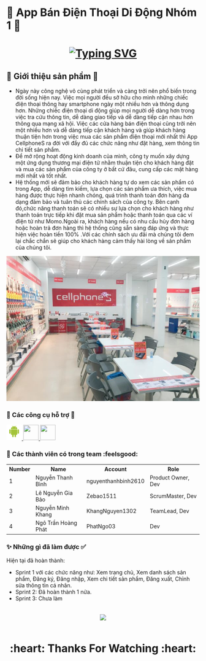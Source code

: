    # :iphone: App Bán Điện Thoại Di Động Nhóm 1 :iphone:
<h1 align="center">
  <a href="https://git.io/typing-svg"><img src="https://readme-typing-svg.herokuapp.com?font=Anton&weight=900&size=32&pause=1000&color=F70000&background=FFFFFF00&random=false&width=1000&height=60&lines=Welcome+you+to+our+company%3A+Schannel+with+CellphoneS+App" alt="Typing SVG" /></a>
</h1>


## :closed_book: Giới thiệu sản phẩm :green_book:
  - Ngày này công nghệ vô cùng phát triển và càng trởi nên phổ biến trong đời sống hiện nay. Việc mọi người đều sỡ hữu cho mình những chiếc điện thoại thông hay smartphone ngày một nhiều hơn và thông dụng hơn. Những chiếc điện thoại di động giúp mọi người dễ dàng hơn trong việc tra cứu thông tin, dễ dàng giao tiếp và dễ dàng tiếp cận nhau hơn thông qua mạng xã hội. Việc các cửa hàng bán điện thoại cũng trởi nên một nhiều hơn và dễ dàng tiếp cận khách hàng và giúp khách hàng thuận tiện hơn trong việc mua các sản phẩm điện thoại mới nhất thì App CellphoneS ra đời với đầy đủ các chức năng như đặt hàng, xem thông tin chi tiết sản phẩm.
  - Để mở rộng hoạt động kinh doanh của mình, công ty muốn xây dựng một ứng dụng thương mại điện tử nhằm thuận tiện cho khách hàng đặt và mua các sản phẩm của công ty ở bất cứ đâu, cung cấp các mặt hàng mới nhất và tốt nhất.
  - Hệ thống mới sẽ đảm bảo cho khách hàng tự do xem các sản phẩm có trong  App, dễ dàng tìm kiếm, lựa chọn các sản phẩm ưa thích, việc mua hàng được thực hiện nhanh chóng, quá trình thanh toán đơn hàng đa dạng đảm bảo và tuân thủ các chính sách của công ty. Bên cạnh đó,chức năng thanh toán sẽ có nhiều sự lựa chọn cho khách hàng như thanh toán trực tiếp khi đặt mua sản phẩm hoặc thanh toán qua các ví điện tử như Momo.Ngoài ra, khách hàng nếu có nhu cầu hủy đơn hàng hoặc hoàn trả đơn hàng thì hệ thống cũng sẵn sàng đáp ứng và thực hiện việc hoàn tiền 100% .Với các chính sách ưu đãi mà chúng tôi đem lại chắc chắn sẽ giúp cho khách hàng cảm thấy hài lòng về sản phẩm của chúng tôi.

<p align="center">
  <img src="cellphones-huynh-tan-phat.jpg" />
</p>

### 🎨 Các công cụ hỗ trợ 🔧
<p align = "left">
  <a href="https://developer.android.com/studio" target ="_blank" rel="moreferrer"><img src="https://github.com/devicons/devicon/blob/master/icons/android/android-original-wordmark.svg" atl="andorid" width="40" height = "40"/>
  </a>
  <a href="https://firebase.google.com/?gad=1&gclid=CjwKCAjwysipBhBXEiwApJOcu_zqNv95jDB83Ghmir3J-m8zj4N2fCoE9dRUsf8ejJgxlpGM3J2yhxoCIOwQAvD_BwE&gclsrc=aw.ds" target="_blank" rel="moreferrer">
    <img src="https://www.vectorlogo.zone/logos/firebase/firebase-icon.svg" alth="firebase" width="40" height="40"/>
  </a>
  <a href="https://github.com/" target="_blank" rel="moreferrer">
    <img src="https://www.vectorlogo.zone/logos/github/github-tile.svg" alth="Github" width="40" height="40"/>
  </a>
</p>

### :construction_worker: Các thành viên có trong team :feelsgood:
 <table>
        <tr>
            <th>Number</th>
            <th>Name</th>
            <th>Account</th>
            <th>Role</th>
        </tr>
        <tr>
            <td>1</td>
            <td>Nguyễn Thanh Bình</td>
            <td>nguyenthanhbinh2610</td>
            <td>Product Owner, Dev</td>
        </tr>
        <tr>
            <td>2</td>
            <td>Lê Nguyễn Gia Bảo</td>
            <td>Zebao1511</td>
            <td>ScrumMaster, Dev</td>
        </tr>
        <tr>
            <td>3</td>
            <td>Nguyễn Minh Khang</td>
            <td>KhangNguyen1302</td>
            <td>TeamLead, Dev</td>
        </tr>
       <tr>
            <td>4</td>
            <td>Ngô Trần Hoàng Phát</td>
            <td>PhatNgo03</td>
            <td>Dev</td>
        </tr>
    </table>

### :sparkles: Những gì đã làm được :white_check_mark:
Hiện tại đã hoàn thành: 
- Sprint 1 với các chức năng như: Xem trang chủ, Xem danh sách sản phẩm, Đăng ký, Đăng nhập, Xem chi tiết sản phẩm, Đăng xuất, Chỉnh sửa thông tin cá nhân.
- Sprint 2: Đã hoàn thành 1 nửa.
- Sprint 3: Chưa làm

<br/>

<div align="center">
  <img align="center" src="https://user-images.githubusercontent.com/74038190/225813708-98b745f2-7d22-48cf-9150-083f1b00d6c9.gif" width="800"/>
</div>

<br/>
<h1 align="center"> :heart: Thanks For Watching :heart: </h2>


